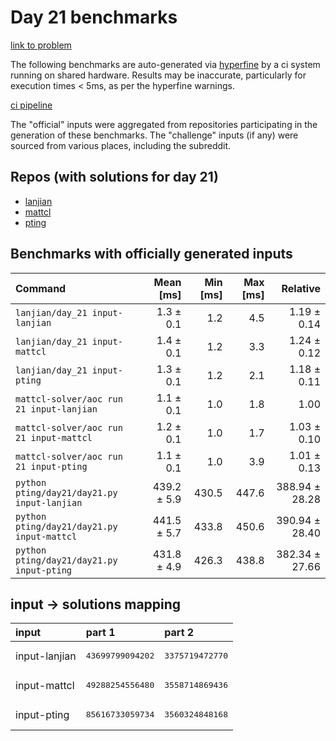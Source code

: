 # Day 21 benchmarks

[link to problem](http://adventofcode.com/2022/day/21)

The following benchmarks are auto-generated via [hyperfine](https://github.com/sharkdp/hyperfine) by a ci system running on shared hardware. Results may be inaccurate, particularly for execution times < 5ms, as per the hyperfine warnings.

[ci pipeline](http://ci.papercode.net:8080/teams/aoc2022/pipelines/aoc-compare-2022)

The "official" inputs were aggregated from repositories participating in the generation of these benchmarks. The "challenge" inputs (if any) were sourced from various places, including the subreddit.

## Repos (with solutions for day 21)


- [lanjian](https://github.com/LanJian/aoc-2022)
- [mattcl](https://github.com/mattcl/aoc2022)
- [pting](https://github.com/pting/aoc2022)

## Benchmarks with officially generated inputs
| Command | Mean [ms] | Min [ms] | Max [ms] | Relative |
|:---|---:|---:|---:|---:|
| `lanjian/day_21 input-lanjian` | 1.3 ± 0.1 | 1.2 | 4.5 | 1.19 ± 0.14 |
| `lanjian/day_21 input-mattcl` | 1.4 ± 0.1 | 1.2 | 3.3 | 1.24 ± 0.12 |
| `lanjian/day_21 input-pting` | 1.3 ± 0.1 | 1.2 | 2.1 | 1.18 ± 0.11 |
| `mattcl-solver/aoc run 21 input-lanjian` | 1.1 ± 0.1 | 1.0 | 1.8 | 1.00 |
| `mattcl-solver/aoc run 21 input-mattcl` | 1.2 ± 0.1 | 1.0 | 1.7 | 1.03 ± 0.10 |
| `mattcl-solver/aoc run 21 input-pting` | 1.1 ± 0.1 | 1.0 | 3.9 | 1.01 ± 0.13 |
| `python pting/day21/day21.py input-lanjian` | 439.2 ± 5.9 | 430.5 | 447.6 | 388.94 ± 28.28 |
| `python pting/day21/day21.py input-mattcl` | 441.5 ± 5.7 | 433.8 | 450.6 | 390.94 ± 28.40 |
| `python pting/day21/day21.py input-pting` | 431.8 ± 4.9 | 426.3 | 438.8 | 382.34 ± 27.66 |

## input -> solutions mapping
|input|part 1|part 2|
|:---|:---|:---|
|input-lanjian|<pre>43699799094202</pre>|<pre>3375719472770</pre>|
|input-mattcl|<pre>49288254556480</pre>|<pre>3558714869436</pre>|
|input-pting|<pre>85616733059734</pre>|<pre>3560324848168</pre>|
